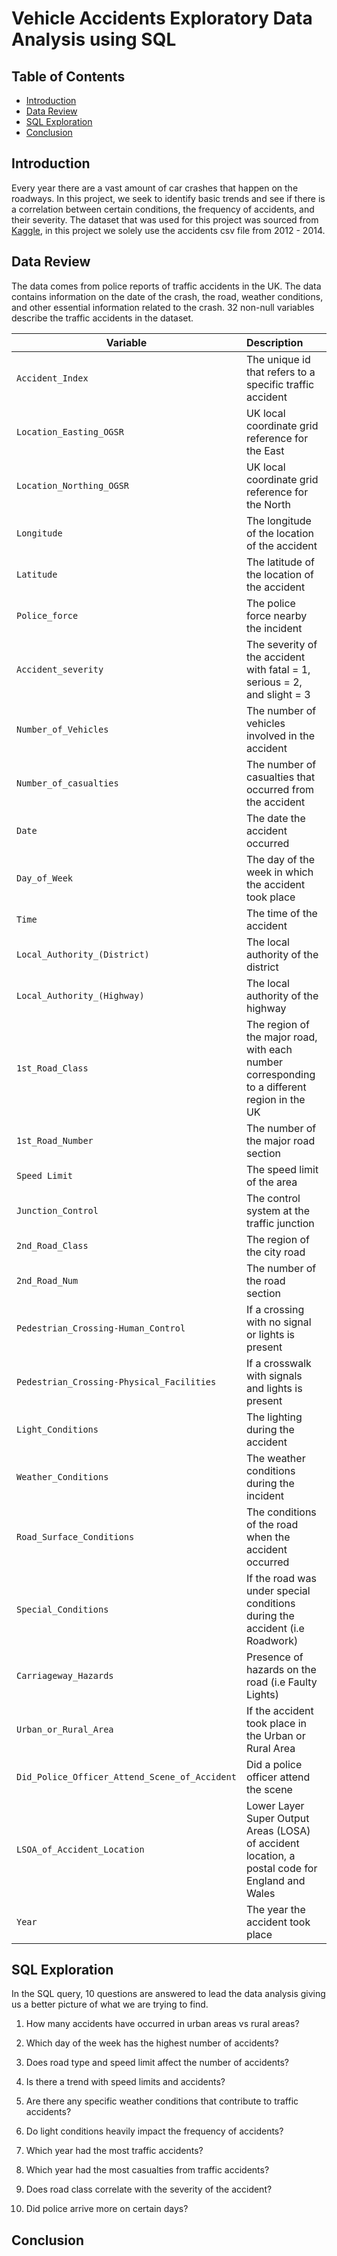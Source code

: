 # Vehicle Accidents Exploratory Data Analysis using SQL

## Table of Contents
* [Introduction](#introduction)
* [Data Review](#data-review)
* [SQL Exploration](#sql-exploration)
* [Conclusion](#conclusion)

## Introduction

Every year there are a vast amount of car crashes that happen on the roadways. In this project, we seek to identify basic trends and see if there is a correlation between certain conditions, the frequency of accidents, and their severity.  The dataset that was used for this project was sourced from [Kaggle](https://www.kaggle.com/datasets/daveianhickey/2000-16-traffic-flow-england-scotland-wales?select=accidents_2012_to_2014.csv), in this project we solely use the accidents csv file from 2012 - 2014. 

## Data Review

The data comes from police reports of traffic accidents in the UK. The data contains information on the date of the crash, the road, weather conditions, and other essential information related to the crash. 32 non-null variables describe the traffic accidents in the dataset.

| Variable      | Description           | 
| ------------- |:---------------------| 
| `Accident_Index`     | The unique id that refers to a specific traffic accident |
| `Location_Easting_OGSR`     | UK local coordinate grid reference for the East     |   
| `Location_Northing_OGSR` | UK local coordinate grid reference for the North                                    |
| `Longitude`  | The longitude of the location of the accident                             |
| `Latitude`  | The latitude of the location of the accident                        |
| `Police_force`  | The police force nearby the incident                        |
| `Accident_severity`  | The severity of the accident with fatal = 1, serious = 2, and slight = 3                               |
| `Number_of_Vehicles`  | The number of vehicles involved in the accident                           |
| `Number_of_casualties`  | The number of casualties that occurred from the accident                                |
| `Date`  | The date the accident occurred                                   |
| `Day_of_Week` | The day of the week in which the accident took place                                |
| `Time`  | The time of the accident                   |
| `Local_Authority_(District)`  | The local authority of the district          |
| `Local_Authority_(Highway)`  | The local authority of the highway                      |
| `1st_Road_Class`  |  The region of the major road, with each number corresponding to a different region in the UK                        |
| `1st_Road_Number`  | The number of the major road section               |
| `Speed Limit`  | The speed limit of the area                          |
| `Junction_Control`     | The control system at the traffic junction |
| `2nd_Road_Class`     |  The region of the city road |   
| `2nd_Road_Num` | The number of the road section                                     |
| `Pedestrian_Crossing-Human_Control`  | If a crossing with no signal or lights is present                          |
| `Pedestrian_Crossing-Physical_Facilities`  | If a crosswalk with signals and lights is present                    |
| `Light_Conditions`  | The lighting during the accident                      |
| `Weather_Conditions`  | The weather conditions during the incident                            |
| `Road_Surface_Conditions`  | The conditions of the road when the accident occurred                           |
| `Special_Conditions`  | If the road was under special conditions during the accident (i.e Roadwork)                         |
| `Carriageway_Hazards`  | Presence of hazards on the road (i.e Faulty Lights)                                  |
| `Urban_or_Rural_Area` | If the accident took place in the Urban or Rural Area                     |
| `Did_Police_Officer_Attend_Scene_of_Accident`  | Did a police officer attend the scene               |
| `LSOA_of_Accident_Location`  | Lower Layer Super Output Areas (LOSA) of accident location, a postal code for England and Wales        |
| `Year`  | The year the accident took place                   |

## SQL Exploration

In the SQL query, 10 questions are answered to lead the data analysis giving us a better picture of what we are trying to find.

1. How many accidents have occurred in urban areas vs rural areas?

2. Which day of the week has the highest number of accidents?

3. Does road type and speed limit affect the number of accidents?

4. Is there a trend with speed limits and accidents?

5. Are there any specific weather conditions that contribute to traffic accidents?

6. Do light conditions heavily impact the frequency of accidents?

7. Which year had the most traffic accidents?

8. Which year had the most casualties from traffic accidents?

9. Does road class correlate with the severity of the accident?

10. Did police arrive more on certain days?


## Conclusion
